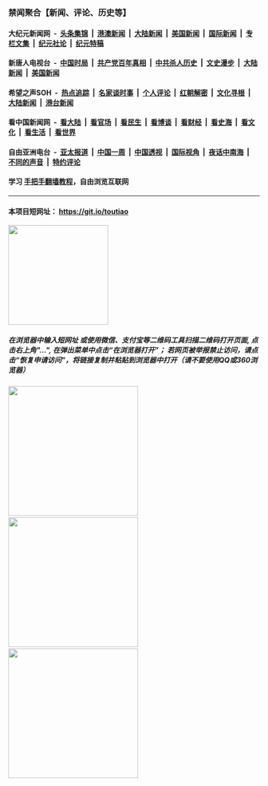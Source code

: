 ### 禁闻聚合【新闻、评论、历史等】

#### 大纪元新闻网 &nbsp;-&nbsp; [头条集锦](indexes/E头条集锦.md?t=02040711) &nbsp;|&nbsp; [港澳新闻](indexes/E港澳新闻.md?t=02040711)  &nbsp;|&nbsp; [大陆新闻](indexes/E大陆新闻.md?t=02040711) &nbsp;|&nbsp; [美国新闻](indexes/E美国新闻.md?t=02040711) &nbsp;|&nbsp; [国际新闻](indexes/E国际新闻.md?t=02040711) &nbsp;|&nbsp; [专栏文集](indexes/E专栏文集.md?t=02040711) &nbsp;|&nbsp; [纪元社论](indexes/E纪元社论.md?t=02040711) &nbsp;|&nbsp; [纪元特稿](indexes/E纪元特稿.md?t=02040711) 

#### 新唐人电视台 &nbsp;-&nbsp; [中国时局](indexes/N中国时局.md?t=02040711) &nbsp;|&nbsp; [共产党百年真相](indexes/N共产党百年真相.md?t=02040711) &nbsp;|&nbsp; [中共杀人历史](indexes/N中共杀人历史.md?t=02040711) &nbsp;|&nbsp; [文史漫步](indexes/N文史漫步.md?t=02040711) &nbsp;|&nbsp; [大陆新闻](indexes/N大陆新闻.md?t=02040711) &nbsp;|&nbsp; [美国新闻](indexes/N美国新闻.md?t=02040711)

#### 希望之声SOH &nbsp;-&nbsp; [热点追踪](indexes/H热点追踪.md?t=02040711) &nbsp;|&nbsp; [名家谈时事](indexes/H名家谈时事.md?t=02040711) &nbsp;|&nbsp; [个人评论](indexes/H个人评论.md?t=02040711)  &nbsp;|&nbsp; [红朝解密](indexes/H红朝解密.md?t=02040711) &nbsp;|&nbsp; [文化寻根](indexes/H文化寻根.md?t=02040711) &nbsp;|&nbsp; [大陆新闻](indexes/H大陆新闻.md?t=02040711) &nbsp;|&nbsp; [港台新闻](indexes/H港台新闻.md?t=02040711)

#### 看中国新闻网 &nbsp;-&nbsp; [看大陆](indexes/S看大陆.md?t=02040711) &nbsp;|&nbsp; [看官场](indexes/S看官场.md?t=02040711) &nbsp;|&nbsp; [看民生](indexes/S看民生.md?t=02040711)  &nbsp;|&nbsp; [看博谈](indexes/S看博谈.md?t=02040711) &nbsp;|&nbsp; [看财经](indexes/S看财经.md?t=02040711) &nbsp;|&nbsp; [看史海](indexes/S看史海.md?t=02040711) &nbsp;|&nbsp; [看文化](indexes/S看文化.md?t=02040711) &nbsp;|&nbsp; [看生活](indexes/S看生活.md?t=02040711) &nbsp;|&nbsp; [看世界](indexes/S看世界.md?t=02040711)

#### 自由亚洲电台 &nbsp;-&nbsp; [亚太报道](indexes/R亚太报道.md?t=02040711) &nbsp;|&nbsp; [中国一周](indexes/R中国一周.md?t=02040711) &nbsp;|&nbsp; [中国透视](indexes/R中国透视.md?t=02040711)  &nbsp;|&nbsp; [国际视角](indexes/R国际视角.md?t=02040711) &nbsp;|&nbsp; [夜话中南海](indexes/R夜话中南海.md?t=02040711) &nbsp;|&nbsp; [不同的声音](indexes/R不同的声音.md?t=02040711) &nbsp;|&nbsp; [特约评论](indexes/R特约评论.md?t=02040711)

#### 学习 [手把手翻墙教程](https://github.com/gfw-breaker/guides/wiki)，自由浏览互联网

----

#### 本项目短网址： https://git.io/toutiao
<img src="https://raw.githubusercontent.com/gfw-breaker/banned-news/master/scripts/img/qr.png" width="200px"/>  

##### 在浏览器中输入短网址 或使用微信、支付宝等二维码工具扫描二维码打开页面, 点击右上角"...", 在弹出菜单中点击“在浏览器打开”； 若网页被举报禁止访问，请点击“恢复申请访问”，将链接复制并粘贴到浏览器中打开（请不要使用QQ或360浏览器）

<img src="https://raw.githubusercontent.com/gfw-breaker/banned-news/master/scripts/img/1.png" width="260px"/> &nbsp; <img src="https://raw.githubusercontent.com/gfw-breaker/banned-news/master/scripts/img/2.png" width="260px"/> &nbsp; <img src="https://raw.githubusercontent.com/gfw-breaker/banned-news/master/scripts/img/3.png" width="260px"/>
